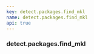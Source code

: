 ```yaml
---
key: detect.packages.find_mkl
name: detect.packages.find_mkl
api: true
---
```


### detect.packages.find_mkl
